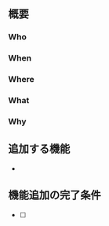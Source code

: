 <!-- GitHub Markdown の書き方は以下を参照してください。
基本的な書き方とフォーマットの構文 - GitHub ヘルプ
https://help.github.com/ja/github/writing-on-github/basic-writing-and-formatting-syntax
-->

## 概要
<!-- 追加機能の概要をこの行の下から書いてください。 -->


<!-- 追加機能の 5W(1H) をこの行の下から埋めてください。課題を明確化するために、全ての項目を埋めることを推奨します。-->
### Who


### When


### Where


### What


### Why


<!-- ### How
How は「この方法で解決しそう」という案があれば追記してください。 -->


## 追加する機能
<!-- 追加する機能を箇条書きで、この行の下から書いてください。 -->
- 

## 機能追加の完了条件
<!-- 何をすることで機能追加が完了と見なせるか、箇条書きでこの行の下から書いてください。 -->
- [ ] 